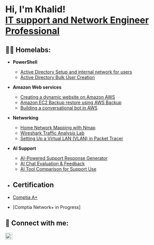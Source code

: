 <h1>Hi, I'm Khalid! <br/><a <a href="https://www.linkedin.com/in/khalidabdullahi/">IT support and Network Engineer Professional</a>

<h2>👨‍💻 Homelabs:</h2>

- <b>PowerShell</b>
  - [Active Directory Setup and internal network for users](https://github.com/khalid1abdullahi/ActiveDirectoryLab)
  - [Active Directory Bulk User Creation](https://github.com/khalid1abdullahi/AddingNewUsersInBulks)
 
  
- <b>Amazon Web services</b>
  - [Creating a dynamic website on Amazon AWS](https://github.com/khalid1abdullahi/Creating-a-dynamic-website-on-Amazon-AWS)
  - [Amazon EC2 Backup restore using AWS Backup](https://github.com/khalid1abdullahi/Amazon-EC2-Backup-restore-using-AWS-Backup)
  - [Building a conversational bot in AWS](https://github.com/khalid1abdullahi/Building-a-conversational-bot-in-AWS)

- <b>Networking</b>
  - [Home Network Mapping with Nmap](https://github.com/khalid1abdullahi/Home-Network-Mapping-with-Nmap)
  - [Wireshark Traffic Analysis Lab](https://github.com/khalid1abdullahi/Wireshark-Traffic-Analysis-Lab-)
  - [Setting Up a Virtual LAN (VLAN) in Packet Tracer](https://github.com/khalid1abdullahi/VLAN-Simulation-in-Cisco-Packet-Tracer/tree/main)

- <b>AI Support</b>
  - [AI-Powered Support Response Generator](https://github.com/khalid1abdullahi/AI-Powered-Support-Response-Generator)
  - [AI Chat Evaluation & Feedback](https://github.com/khalid1abdullahi/AI-Chat-Evaluation-Feedback)
  - [AI Tool Comparison for Support Use](https://github.com/khalid1abdullahi/AI-Tool-Comparison-for-Support-Use)
    
- <h2> Certification </h2>
 - [Comptia A+](https://www.credly.com/badges/270ad04e-5957-41c8-af49-b724493ecc00/public_url)
 - [Comptia Network+ in Progress]
<h2> 🤳 Connect with me:</h2>

[<img align="left" alt="Khalid Abdullahi | LinkedIn" width="22px" src="https://cdn.jsdelivr.net/npm/simple-icons@v3/icons/linkedin.svg" />][linkedin]

[linkedin]: https://linkedin.com/in/khalidabdullahi

<!--
**joshmadakor1/joshmadakor1** is a ✨ _special_ ✨ repository because its `README.md` (this file) appears on your GitHub profile.

Here are some ideas to get you started:

- 🔭 I’m currently working on ...
- 🌱 I’m currently learning ...
- 👯 I’m looking to collaborate on ...
- 🤔 I’m looking for help with ...
- 💬 Ask me about ...
- 📫 How to reach me: ...
- 😄 Pronouns: ...
- ⚡ Fun fact: ...
-->
